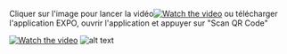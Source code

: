 Cliquer sur l'image pour lancer la vidéo[![Watch the video](https://i.imgur.com/EWTszHm.png)](https://www.youtube.com/watch?v=KmXwTunqwbw&t)
ou télécharger l'application EXPO, ouvrir l'application et appuyer sur "Scan QR Code" 

[![Watch the video](https://i.imgur.com/8HGtktX.png)](https://www.youtube.com/watch?v=KmXwTunqwbw&t)
![alt text](https://i.imgur.com/8HGtktX.png)
